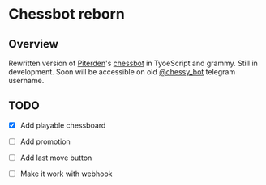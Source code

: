 # Chessbot reborn

## Overview
Rewritten version of [Piterden](https://github.com/Piterden)'s [chessbot](https://github.com/piterden/chessbot)  in TyoeScript and grammy.
Still in development. Soon will be accessible on old [@chessy_bot](https://t.me/chessy_bot) telegram username.

## TODO
- [x] Add playable chessboard
- [ ] Add promotion
- [ ] Add last move button
- [ ] Make it work with webhook

